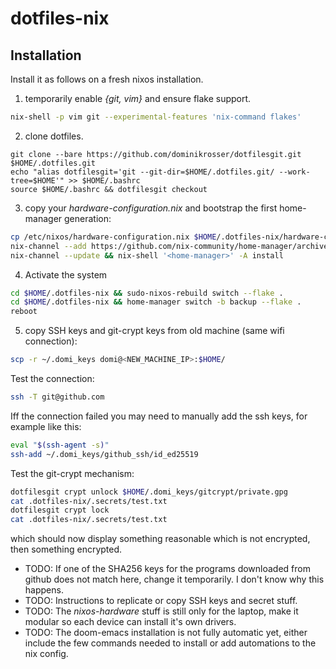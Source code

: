 # dotfiles-nix

## Installation
Install it as follows on a fresh nixos installation.

1. temporarily enable _{git, vim}_ and ensure flake support.
``` sh
nix-shell -p vim git --experimental-features 'nix-command flakes'
```

2. clone dotfiles.
```
git clone --bare https://github.com/dominikrosser/dotfilesgit.git $HOME/.dotfiles.git
echo "alias dotfilesgit='git --git-dir=$HOME/.dotfiles.git/ --work-tree=$HOME'" >> $HOME/.bashrc
source $HOME/.bashrc && dotfilesgit checkout
```

3. copy your _hardware-configuration.nix_ and bootstrap the first home-manager generation:
``` sh
cp /etc/nixos/hardware-configuration.nix $HOME/.dotfiles-nix/hardware-configuration.nix
nix-channel --add https://github.com/nix-community/home-manager/archive/master.tar.gz home-manager
nix-channel --update && nix-shell '<home-manager>' -A install
```

4. Activate the system
``` sh
cd $HOME/.dotfiles-nix && sudo-nixos-rebuild switch --flake .
cd $HOME/.dotfiles-nix && home-manager switch -b backup --flake .
reboot
```


5. copy SSH keys and git-crypt keys from old machine (same wifi connection):
``` sh
scp -r ~/.domi_keys domi@<NEW_MACHINE_IP>:$HOME/
```
Test the connection:
``` sh
ssh -T git@github.com
```
Iff the connection failed you may need to manually add the ssh keys, for example like this:
``` sh
eval "$(ssh-agent -s)"
ssh-add ~/.domi_keys/github_ssh/id_ed25519
```
Test the git-crypt mechanism:
``` sh
dotfilesgit crypt unlock $HOME/.domi_keys/gitcrypt/private.gpg
cat .dotfiles-nix/.secrets/test.txt
dotfilesgit crypt lock
cat .dotfiles-nix/.secrets/test.txt
```
which should now display something reasonable which is not encrypted, then something encrypted.

- TODO: If one of the SHA256 keys for the programs downloaded from github does not match here, change it temporarily. I don't know why this happens.
- TODO: Instructions to replicate or copy SSH keys and secret stuff.
- TODO: The _nixos-hardware_ stuff is still only for the laptop, make it modular so each device can install it's own drivers.
- TODO: The doom-emacs installation is not fully automatic yet, either include the few commands needed to install or add automations to the nix config.
